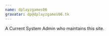 ```yaml
---
name: dplayzgames06
gravatar: dp@dplayzgames06.tk
---
```

A Current System Admin who maintains this site.
